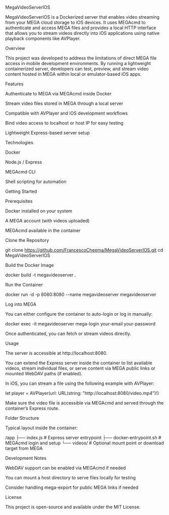 MegaVideoServerIOS

MegaVideoServerIOS is a Dockerized server that enables video streaming from your MEGA cloud storage to iOS devices. It uses MEGAcmd to authenticate and access MEGA files and provides a local HTTP interface that allows you to stream videos directly into iOS applications using native playback components like AVPlayer.

Overview

This project was developed to address the limitations of direct MEGA file access in mobile development environments. By running a lightweight containerized server, developers can test, preview, and stream video content hosted in MEGA within local or emulator-based iOS apps.

Features

Authenticate to MEGA via MEGAcmd inside Docker

Stream video files stored in MEGA through a local server

Compatible with AVPlayer and iOS development workflows

Bind video access to localhost or host IP for easy testing

Lightweight Express-based server setup

Technologies

Docker

Node.js / Express

MEGAcmd CLI

Shell scripting for automation

Getting Started

Prerequisites

Docker installed on your system

A MEGA account (with videos uploaded)

MEGAcmd available in the container

Clone the Repository

git clone https://github.com/FrancescoCheema/MegaVideoServerIOS.git
cd MegaVideoServerIOS

Build the Docker Image

docker build -t megavideoserver .

Run the Container

docker run -d -p 8080:8080 --name megavideoserver megavideoserver

Log into MEGA

You can either configure the container to auto-login or log in manually:

docker exec -it megavideoserver mega-login your-email your-password

Once authenticated, you can fetch or stream videos directly.

Usage

The server is accessible at http://localhost:8080.

You can extend the Express server inside the container to list available videos, stream individual files, or serve content via MEGA public links or mounted WebDAV paths (if enabled).

In iOS, you can stream a file using the following example with AVPlayer:

let player = AVPlayer(url: URL(string: "http://localhost:8080/video.mp4")!)

Make sure the video file is accessible via MEGAcmd and served through the container’s Express route.

Folder Structure

Typical layout inside the container:

/app
  ├── index.js              # Express server entrypoint
  ├── docker-entrypoint.sh  # MEGAcmd login and setup
  └── videos/               # Optional mount point or download target from MEGA

Development Notes

WebDAV support can be enabled via MEGAcmd if needed

You can mount a host directory to serve files locally for testing

Consider handling mega-export for public MEGA links if needed

License

This project is open-source and available under the MIT License.

